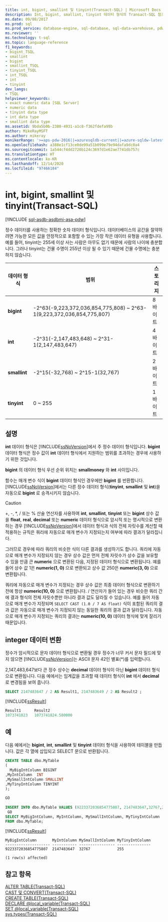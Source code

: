 ```yaml
---
title: int, bigint, smallint 및 tinyint(Transact-SQL) | Microsoft Docs
description: Int, bigint, smallint, tinyint 데이터 형식의 Transact-SQL 참조입니다. 해당 데이터 형식은 정수 데이터를 나타내는 데 사용됩니다.
ms.date: 09/08/2017
ms.prod: sql
ms.prod_service: database-engine, sql-database, sql-data-warehouse, pdw
ms.reviewer: ''
ms.technology: t-sql
ms.topic: language-reference
f1_keywords:
- bigint_TSQL
- smallint
- bigint
- smallint_TSQL
- tinyint_TSQL
- int_TSQL
- int
- tinyint
dev_langs:
- TSQL
helpviewer_keywords:
- exact numeric data [SQL Server]
- numeric data
- tinyint data type
- int data type
- smallint data type
ms.assetid: 9bda5b0b-2380-4931-a1c8-f362fdefa99b
author: MikeRayMSFT
ms.author: mikeray
monikerRange: '>=aps-pdw-2016||=azuresqldb-current||=azure-sqldw-latest||>=sql-server-2016||>=sql-server-linux-2017||=azuresqldb-mi-current'
ms.openlocfilehash: a388e1cf13ce0de99a51b099e79e94dafa9dc0a4
ms.sourcegitcommit: 1a544cf4dd2720b124c3697d1e62ae7741db757c
ms.translationtype: HT
ms.contentlocale: ko-KR
ms.lasthandoff: 12/14/2020
ms.locfileid: "97466184"
---
```

# <a name="int-bigint-smallint-and-tinyint-transact-sql"></a>int, bigint, smallint 및 tinyint(Transact-SQL)
[!INCLUDE [sql-asdb-asdbmi-asa-pdw](../../includes/applies-to-version/sql-asdb-asdbmi-asa-pdw.md)]

정수 데이터를 사용하는 정확한 숫자 데이터 형식입니다. 데이터베이스의 공간을 절약하려면 가능한 모든 값을 안정적으로 포함할 수 있는 가장 작은 데이터 유형을 사용합니다. 예를 들어, tinyint는 255세 이상 사는 사람은 아무도 없기 때문에 사람의 나이에 충분합니다. 그러나 tinyint는 건물 수명이 255년 이상 될 수 있기 때문에 건물 수명에는 충분하지 않습니다.
  
|데이터 형식|범위|스토리지|  
|---|---|---|
|**bigint**|-2^63(-9,223,372,036,854,775,808) ~ 2^63-1(9,223,372,036,854,775,807)|8바이트|  
|**int**|-2^31(-2,147,483,648) ~ 2^31-1(2,147,483,647)|4바이트|  
|**smallint**|-2^15(-32,768) ~ 2^15-1(32,767)|2바이트|  
|**tinyint**|0 ~ 255|1바이트|  
  
## <a name="remarks"></a>설명  
**int** 데이터 형식은 [!INCLUDE[ssNoVersion](../../includes/ssnoversion-md.md)]에서 주 정수 데이터 형식입니다. **bigint** 데이터 형식은 정수 값이 **int** 데이터 형식에서 지원하는 범위를 초과하는 경우에 사용하기 위한 것입니다.
  
**bigint** 의 데이터 형식 우선 순위 위치는 **smallmoney** 와 **int** 사이입니다.
  
함수는 매개 변수 식이 **bigint** 데이터 형식인 경우에만 **bigint** 를 반환합니다. [!INCLUDE[ssNoVersion](../../includes/ssnoversion-md.md)]에서는 다른 정수 데이터 형식(**tinyint**, **smallint** 및 **int**)을 자동으로 **bigint** 로 승격시키지 않습니다.
  
> [!CAUTION]  
>  +, -, \*, / 또는 % 산술 연산자를 사용하여 **int**, **smallint**, **tinyint** 또는 **bigint** 상수 값을 **float**, **real**, **decimal** 또는 **numeric** 데이터 형식으로 암시적 또는 명시적으로 변환하는 경우 [!INCLUDE[ssNoVersion](../../includes/ssnoversion-md.md)]에서 데이터 형식과 식의 전체 자릿수를 계산할 때 적용하는 규칙은 쿼리에 자동으로 매개 변수가 지정되는지 여부에 따라 결과가 달라집니다.  
>   
>  그러므로 경우에 따라 쿼리의 비슷한 식이 다른 결과를 생성하기도 합니다. 쿼리에 자동으로 매개 변수가 지정되지 않는 경우 상수 값은 먼저 전체 자릿수가 상수 값을 보유할 수 있을 만큼 큰 **numeric** 으로 변환된 다음, 지정된 데이터 형식으로 변환됩니다. 예를 들어 상수 값 1은 **numeric(1, 0)** 으로 변환되고 상수 값 250은 **numeric(3, 0)** 으로 변환됩니다.  
>   
>  쿼리에 자동으로 매개 변수가 지정되는 경우 상수 값은 최종 데이터 형식으로 변환하기 전에 항상 **numeric(10, 0)** 으로 변환됩니다. / 연산자가 들어 있는 경우 비슷한 쿼리 간에 결과 형식의 전체 자릿수뿐만 아니라 결과 값도 달라질 수 있습니다. 예를 들어 자동으로 매개 변수가 지정되며 `SELECT CAST (1.0 / 7 AS float)` 식이 포함된 쿼리의 결과 값은 자동으로 매개 변수가 지정되지 않는 동일한 쿼리의 결과 값과 달라집니다. 자동으로 매개 변수가 지정되는 쿼리의 결과는 **numeric(10, 0)** 데이터 형식에 맞게 잘리기 때문입니다.  
  
## <a name="converting-integer-data"></a>integer 데이터 변환
정수가 암시적으로 문자 데이터 형식으로 변환될 경우 정수가 너무 커서 문자 필드에 맞지 않으면 [!INCLUDE[ssNoVersion](../../includes/ssnoversion-md.md)]는 ASCII 문자 42인 별표(*)를 입력합니다.
  
2,147,483,647보다 큰 정수 상수는 **decimal** 데이터 형식이 아닌 **bigint** 데이터 형식으로 변환됩니다. 다음 예에서는 임계값을 초과할 때 데이터 형식이 **int** 에서 **decimal** 로 변경됨을 보여 줍니다.
  
```sql
SELECT 2147483647 / 2 AS Result1, 2147483649 / 2 AS Result2 ;  
```  
  
[!INCLUDE[ssResult](../../includes/ssresult-md.md)]
  
```sql
Result1      Result2  
1073741823   1073741824.500000  
```  
  
## <a name="examples"></a>예  
다음 예에서는 **bigint**, **int**, **smallint** 및 **tinyint** 데이터 형식을 사용하여 테이블을 만듭니다. 값은 각 열에 삽입되고 SELECT 문으로 반환됩니다.
  
```sql
CREATE TABLE dbo.MyTable  
(  
  MyBigIntColumn BIGINT  
,MyIntColumn  INT
,MySmallIntColumn SMALLINT
,MyTinyIntColumn TINYINT
);  
  
GO  
  
INSERT INTO dbo.MyTable VALUES (9223372036854775807, 2147483647,32767,255);  
 GO  
SELECT MyBigIntColumn, MyIntColumn, MySmallIntColumn, MyTinyIntColumn  
FROM dbo.MyTable;  
```  
  
[!INCLUDE[ssResult](../../includes/ssresult-md.md)]
  
```
MyBigIntColumn       MyIntColumn MySmallIntColumn MyTinyIntColumn  
-------------------- ----------- ---------------- ---------------  
9223372036854775807  2147483647  32767            255  
  
(1 row(s) affected)  
```  
  
## <a name="see-also"></a>참고 항목
[ALTER TABLE&#40;Transact-SQL&#41;](../../t-sql/statements/alter-table-transact-sql.md)  
[CAST 및 CONVERT&#40;Transact-SQL&#41;](../../t-sql/functions/cast-and-convert-transact-sql.md)  
[CREATE TABLE&#40;Transact-SQL&#41;](../../t-sql/statements/create-table-transact-sql.md)  
[DECLARE @local_variable&#40;Transact-SQL&#41;](../../t-sql/language-elements/declare-local-variable-transact-sql.md)  
[SET @local_variable&#40;Transact-SQL&#41;](../../t-sql/language-elements/set-local-variable-transact-sql.md)  
[sys.types&#40;Transact-SQL&#41;](../../relational-databases/system-catalog-views/sys-types-transact-sql.md)
  
  
